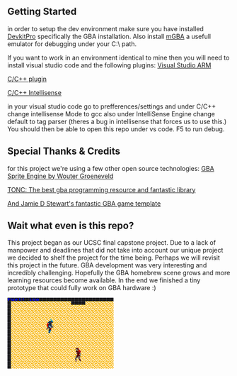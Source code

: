 ## Getting Started
in order to setup the dev environment make sure you have installed [DevkitPro](https://devkitpro.org/) specifically the GBA installation.
Also install [mGBA](https://mgba.io/) a usefull emulator for debugging under your C:\ path.

If you want to work in an environment identical to mine then you will need to install visual studio code and the following plugins: 
[Visual Studio ARM](https://marketplace.visualstudio.com/items?itemName=dan-c-underwood.arm)

[C/C++ plugin](https://marketplace.visualstudio.com/items?itemName=ms-vscode.cpptools)

[C/C++ Intellisense](https://marketplace.visualstudio.com/items?itemName=austin.code-gnu-global)

in your visual studio code go to prefferences/settings and under C/C++ change intellisense Mode to gcc
also under IntelliSense Engine change default to tag parser (theres a bug in intellisense that forces us to use this.)
You should then be able to open this repo under vs code. F5 to run debug.

## Special Thanks & Credits
for this project we're using a few other open source technologies:
[GBA Sprite Engine by Wouter Groeneveld](https://github.com/wgroeneveld/gba-sprite-engine)

[TONC: The best gba programming resource and fantastic library](https://www.coranac.com/projects/tonc/)

[And Jamie D Stewart's fantastic GBA game template](https://github.com/JamieDStewart/GBA_VSCode_Basic)

## Wait what even is this repo?
This project began as our UCSC final capstone project. Due to a lack of manpower and deadlines that did not take into account our unique project we decided to shelf the project for the time being.
Perhaps we will revisit this project in the future. GBA development was very interesting and incredibly challenging. Hopefully the GBA homebrew scene grows and more learning resources become available.
In the end we finished a tiny prototype that could fully work on GBA hardware :)

![Samurai Gameplay](pics/sword.gif)
